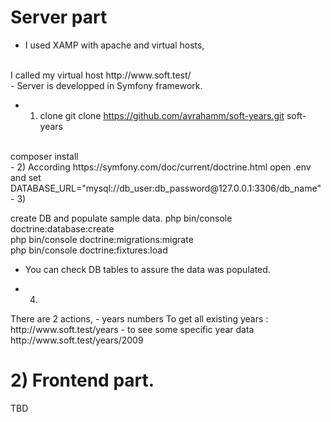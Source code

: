 # Server part
- I used XAMP with apache and virtual hosts, 
<br/>
 I called my virtual host http://www.soft.test/ 
 <br/>
- Server is developped in Symfony framework.

- 1) clone 
git clone https://github.com/avrahamm/soft-years.git soft-years
<br/>
composer install
<br/>
- 2) According https://symfony.com/doc/current/doctrine.html 
  open .env and set
  DATABASE_URL="mysql://db_user:db_password@127.0.0.1:3306/db_name"
<br/>
- 3) 
<p>
create DB and populate sample data.
php bin/console doctrine:database:create
<br/>
php bin/console doctrine:migrations:migrate
<br/>
php bin/console doctrine:fixtures:load
<br/>

- You can check DB tables to assure the data was populated.
  </p>

- 4) 
 <p>
There are 2 actions,
- years numbers To get all existing years : 
<br/>
   http://www.soft.test/years 
- to see some specific year data
<br/>
  http://www.soft.test/years/2009
 </p>

# 2) Frontend part.
TBD
